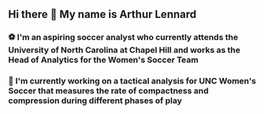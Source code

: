 ## Hi there 👋 My name is Arthur Lennard 

### ⚽️ I'm an aspiring soccer analyst who currently attends the University of North Carolina at Chapel Hill and works as the Head of Analytics for the Women's Soccer Team 

### 🔭 I'm currently working on a tactical analysis for UNC Women's Soccer that measures the rate of compactness and compression during different phases of play 
<!--
**arthurlennard11/arthurlennard11** is a ✨ _special_ ✨ repository because its `README.md` (this file) appears on your GitHub profile.

Here are some ideas to get you started:

- 🔭 I’m currently working on ...
- 🌱 I’m currently learning ...
- 👯 I’m looking to collaborate on ...
- 🤔 I’m looking for help with ...
- 💬 Ask me about ...
- 📫 How to reach me: ...
- 😄 Pronouns: ...
- ⚡ Fun fact: ...
-->
